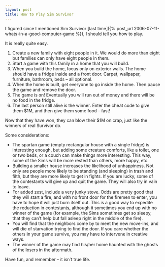 ```yaml
---
layout: post
title: How to Play Sim Survivor
---
```

I figured since I mentioned Sim Survivor [last time]({% post_url 2006-07-11-whats-in-a-good-computer-game %}), I should tell you how to play.

It is really quite easy.

1. Create a new family with eight people in it. We would do more than eight but families can only have eight people in them.
2. Start a game with this family in a home that you will build.
3. When you build the home, focus only on exterior walls. The home should have a fridge inside and a front door. Carpet, wallpaper, furniture, bathroom, beds – all optional.
4. When the home is built, get everyone to go inside the home. Then pause the game and remove the door.
5. The game is on! Eventually you will run out of money and there will be no food in the fridge.
6. The last person still alive is the winner. Enter the cheat code to give them $1M, and then give them some food – fast!

Now that they have won, they can blow their $1M on crap, just like the winners of real Survivor do.

Some considerations:

* The spartan game (empty rectangular house with a single fridge) is interesting enough, but adding some creature comforts, like a toilet, one or two beds, or a couch can make things more interesting. This way, some of the Sims will be more rested than others, more happy, etc.
* Building a smaller house increases the likelihood of unhappiness. Not only are people more likely to be standing (and sleeping) in trash and filth, but they are more likely to get in fights. If you are lucky, some of the contestants will give up and quit the game. They will also try in vain to leave.
* For added zest, include a very junky stove. Odds are pretty good that they will start a fire, and with no front door for the firemen to enter, you have to hope it will just burn itself out. This is a good way to expedite the reduction in contestants, although it sometimes you end up with no winner of the game (for example, the Sims sometimes get so sleepy, that they can’t help but fall asleep right in the middle of the fire).
* You will find that the neighbors come by to meet the new move-ins, and will die of starvation trying to find the door. If you care whether the others in your game survive, you may have to intervene in creative ways.
* The winner of the game may find his/her home haunted with the ghosts of the losers in the aftermath.

Have fun, and remember – it isn’t true life.